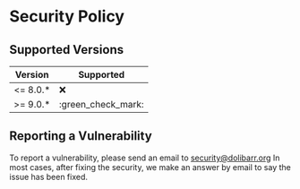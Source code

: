 # Security Policy

## Supported Versions

| Version  | Supported          |
| -------- | ------------------ |
| <= 8.0.* | :x: |
| >= 9.0.* | :green_check_mark: |

## Reporting a Vulnerability

To report a vulnerability, please send an email to security@dolibarr.org
In most cases, after fixing the security, we make an answer by email to say the issue has been fixed.
